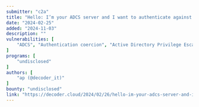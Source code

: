 ```yaml
---
submitter: "c2a"
title: "Hello: I’m your ADCS server and I want to authenticate against you"
date: "2024-02-25"
added: "2024-11-03"
description: ""
vulnerabilities: [
    "ADCS", "Authentication coercion", "Active Directory Privilege Escalation", "Internal pentest"
]
programs: [
    "undisclosed"
]
authors: [
    "ap (@decoder_it)"
]
bounty: "undisclosed"
link: "https://decoder.cloud/2024/02/26/hello-im-your-adcs-server-and-i-want-to-authenticate-against-you/"
---
```




